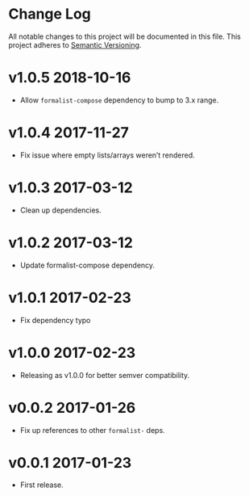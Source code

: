 # Change Log

All notable changes to this project will be documented in this file.
This project adheres to [Semantic Versioning](http://semver.org/).

# v1.0.5 2018-10-16

* Allow `formalist-compose` dependency to bump to 3.x range.

# v1.0.4 2017-11-27

* Fix issue where empty lists/arrays weren’t rendered.

# v1.0.3 2017-03-12

* Clean up dependencies.

# v1.0.2 2017-03-12

* Update formalist-compose dependency.

# v1.0.1 2017-02-23

* Fix dependency typo

# v1.0.0 2017-02-23

* Releasing as v1.0.0 for better semver compatibility.

# v0.0.2 2017-01-26

* Fix up references to other `formalist-` deps.

# v0.0.1 2017-01-23

* First release.
